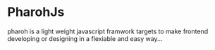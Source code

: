 # PharohJs
pharoh is a light weight javascript framwork targets to make frontend developing or designing in a flexiable and easy way...
